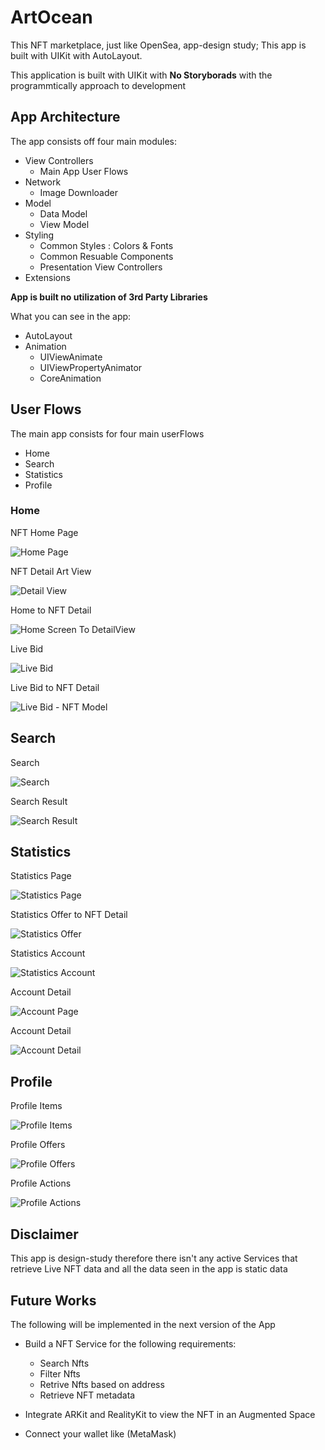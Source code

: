 
# ArtOcean

This NFT marketplace, just like OpenSea, app-design study; This app is built with UIKit with AutoLayout.

This application is built with UIKit with **No Storyborads** with the programmtically approach to development

## App Architecture
The app consists off four main modules:
*   View Controllers 
    * Main App User Flows
*   Network 
    * Image Downloader
*   Model
    * Data Model
    * View Model
*   Styling
    * Common Styles : Colors & Fonts
    * Common Resuable Components
    * Presentation View Controllers
* Extensions

**App is built no utilization of 3rd Party Libraries**

What you can see in the app: 
* AutoLayout
* Animation 
    * UIViewAnimate
    * UIViewPropertyAnimator
    * CoreAnimation

## User Flows

The main app consists for four main userFlows

*  Home
*  Search
*  Statistics
*  Profile


### Home
NFT Home Page

![Home Page](https://github.com/krish11031998-pythonwhisperer/ArtOcean/blob/master/screenshots/HomePage.png?raw=true)

NFT Detail Art View

![Detail View](https://github.com/krish11031998-pythonwhisperer/ArtOcean/blob/master/screenshots/DetailView.png?raw=true)

Home to NFT Detail

![Home Screen To DetailView](https://github.com/krish11031998-pythonwhisperer/ArtOcean/blob/master/screenshots/HomePage-DetailView.gif?raw=true)

Live Bid

![Live Bid](https://github.com/krish11031998-pythonwhisperer/ArtOcean/blob/master/screenshots/LiveBid.png?raw=true)

Live Bid to NFT Detail

![Live Bid - NFT Model](https://github.com/krish11031998-pythonwhisperer/ArtOcean/blob/master/screenshots/LiveBidDetail.gif?raw=true)

## Search

Search 

![Search](https://github.com/krish11031998-pythonwhisperer/ArtOcean/blob/master/screenshots/Search.gif?raw=true)

Search Result

![Search Result](https://github.com/krish11031998-pythonwhisperer/ArtOcean/blob/master/screenshots/Search-Results.png?raw=true)

## Statistics

Statistics Page

![Statistics Page](https://github.com/krish11031998-pythonwhisperer/ArtOcean/blob/master/screenshots/StatisticsOffers.png?raw=true)

Statistics Offer to NFT Detail

![Statistics Offer](https://github.com/krish11031998-pythonwhisperer/ArtOcean/blob/master/screenshots/Statistic-DetailView.gif?raw=true)

Statistics Account

![Statistics Account](https://github.com/krish11031998-pythonwhisperer/ArtOcean/blob/master/screenshots/Statistic-Account.gif?raw=true)

Account Detail

![Account Page](https://github.com/krish11031998-pythonwhisperer/ArtOcean/blob/master/screenshots/AccountPage.png?raw=true)

Account Detail

![Account Detail](https://github.com/krish11031998-pythonwhisperer/ArtOcean/blob/master/screenshots/AccountDetail.gif?raw=true)

## Profile

Profile Items

![Profile Items](https://github.com/krish11031998-pythonwhisperer/ArtOcean/blob/master/screenshots/Profile-Items.png?raw=true)

Profile Offers

![Profile Offers](https://github.com/krish11031998-pythonwhisperer/ArtOcean/blob/master/screenshots/ProfileOffers.png?raw=true)

Profile Actions

![Profile Actions](https://github.com/krish11031998-pythonwhisperer/ArtOcean/blob/master/screenshots/Profile.gif?raw=true)

## Disclaimer

This app is design-study therefore there isn't any active Services that retrieve Live NFT data and all the data seen in
the app is static data 

## Future Works

The following will be implemented in the next version of the App

* Build a NFT Service for the following requirements:
    * Search Nfts
    * Filter Nfts
    * Retrive Nfts based on address
    * Retrieve NFT metadata

* Integrate ARKit and RealityKit to view the NFT in an Augmented Space

* Connect your wallet like (MetaMask)

